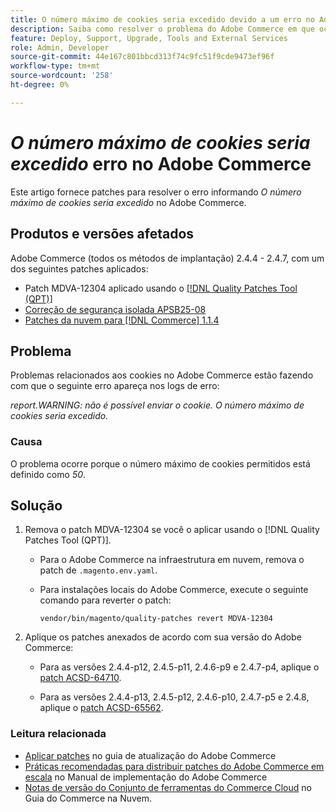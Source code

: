 ```yaml
---
title: O número máximo de cookies seria excedido devido a um erro no Adobe Commerce
description: Saiba como resolver o problema do Adobe Commerce em que ocorre um erro informando que o número máximo de cookies seria excedido.
feature: Deploy, Support, Upgrade, Tools and External Services
role: Admin, Developer
source-git-commit: 44e167c801bbcd313f74c9fc51f9cde9473ef96f
workflow-type: tm+mt
source-wordcount: '258'
ht-degree: 0%

---
```


# *O número máximo de cookies seria excedido* erro no Adobe Commerce

Este artigo fornece patches para resolver o erro informando *O número máximo de cookies seria excedido* no Adobe Commerce.

## Produtos e versões afetados

Adobe Commerce (todos os métodos de implantação) 2.4.4 - 2.4.7, com um dos seguintes patches aplicados:

* Patch MDVA-12304 aplicado usando o [[!DNL Quality Patches Tool (QPT)]](https://experienceleague.adobe.com/pt-br/docs/commerce-operations/tools/quality-patches-tool/release-notes)
* [Correção de segurança isolada APSB25-08](/help/troubleshooting/known-issues-patches-attached/security-update-available-for-adobe-commerce-apsb25-08.md)
* [Patches da nuvem para [!DNL Commerce] 1.1.4](https://experienceleague.adobe.com/pt-br/docs/commerce-on-cloud/user-guide/release-notes/cloud-patches)

## Problema

Problemas relacionados aos cookies no Adobe Commerce estão fazendo com que o seguinte erro apareça nos logs de erro:

*report.WARNING: não é possível enviar o cookie. O número máximo de cookies seria excedido.*

### Causa

O problema ocorre porque o número máximo de cookies permitidos está definido como *50*.

## Solução

1. Remova o patch MDVA-12304 se você o aplicar usando o [!DNL Quality Patches Tool (QPT)].

   * Para o Adobe Commerce na infraestrutura em nuvem, remova o patch de `.magento.env.yaml`.
   * Para instalações locais do Adobe Commerce, execute o seguinte comando para reverter o patch:

     `vendor/bin/magento/quality-patches revert MDVA-12304`

1. Aplique os patches anexados de acordo com sua versão do Adobe Commerce:

   * Para as versões 2.4.4-p12, 2.4.5-p11, 2.4.6-p9 e 2.4.7-p4, aplique o [patch ACSD-64710](assets/acsd-64710_2.4.5-p11.patch.zip).

   * Para as versões 2.4.4-p13, 2.4.5-p12, 2.4.6-p10, 2.4.7-p5 e 2.4.8, aplique o [patch ACSD-65562](assets/acsd-65562_2.4.5-p12.patch.zip).

### Leitura relacionada

* [Aplicar patches](https://experienceleague.adobe.com/pt-br/docs/commerce-operations/upgrade-guide/patches/apply) no guia de atualização do Adobe Commerce
* [Práticas recomendadas para distribuir patches do Adobe Commerce em escala](https://experienceleague.adobe.com/pt-br/docs/commerce-operations/implementation-playbook/best-practices/maintenance/patching-at-scale) no Manual de implementação do Adobe Commerce
* [Notas de versão do Conjunto de ferramentas do Commerce Cloud](https://experienceleague.adobe.com/pt-br/docs/commerce-on-cloud/user-guide/release-notes/cloud-tools-suite) no Guia do Commerce na Nuvem.
